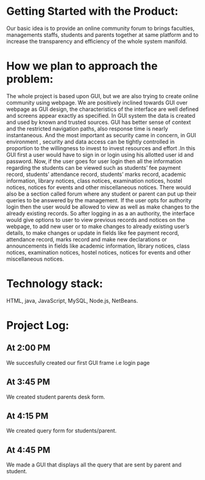 # Getting Started with the Product:
Our basic idea is to provide an online community forum to brings faculties, managements staffs, 
students and parents together at same platform and to increase the transparency and efficiency of the whole system manifold.
# How we plan to approach the problem:
The whole project is based upon GUI, but we are also trying to create online community using webpage.
We are positively inclined towards GUI over webpage as GUI design, the characteristics of the interface are well defined and 
screens appear exactly as specified. In GUI system the data is created and used by known and trusted sources. GUI has better 
sense of context and the restricted navigation paths, also response time is nearly instantaneous. And the most important as
security came in concern, in GUI environment , security and data access can be tightly controlled in proportion to the willingness 
to invest to invest resources and effort .In this GUI first a user would have to sign in or login using his allotted user id 
and password. Now, if the user goes for user login then all the information regarding the students can be viewed such as
students’ fee payment record, students’ attendance record, students’ marks record, academic information, library notices,
class notices, examination notices, hostel notices, notices for events and other miscellaneous notices.
There would also be a section called forum where any student or parent can put up their queries to be answered by the management.
If the user opts for authority login then the user would be allowed to view as well as make changes to the already existing records.
So after logging in as a an authority, the interface would give options to user to view previous records and notices on the 
webpage, to add new user or to make changes to already existing user’s details, to make changes or update in fields like
fee payment record, attendance record, marks record and make new declarations or announcements in fields like academic
information, library notices, class notices, examination notices, hostel notices, notices for events and other
miscellaneous notices.
# Technology stack:
HTML, java, JavaScript, MySQL, Node.js, NetBeans.
# Project Log:
## At 2:00 PM
We succesfully created our first GUI frame i.e login page
## At 3:45 PM
We created student parents desk form.
## At 4:15 PM
We created query form for students/parent.
## At 4:45 PM
We made a GUI that displays all the query that are sent by parent and student. 
